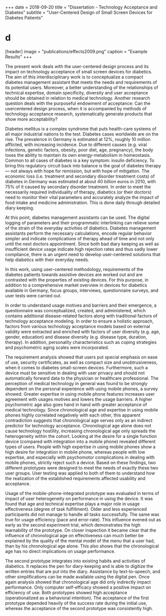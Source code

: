 +++
date = 2018-09-20
title = "Dissertation - Technology Acceptance and Diabetes"
subtitle = "User-Centered Design of Small Screen Devices for Diabetes Patients"
# d
[header]
image = "publications/effects2009.png"
caption = "Example Results"
+++

The present work deals with the user-centered design process and its impact on technology acceptance of small screen devices for diabetics. The aim of this interdisciplinary work is to conceptualize a compact diabetes management assistant that meets the needs and requirements of its potential users. Moreover, a better understanding of the relationships of technical expertise, domain specificity, diversity and user acceptance should be obtained in relation to medical technology. Another research question deals with the purposeful endowment of acceptance: Can the usercentered design process, when it is accompanied by methods of technology acceptance research, systematically generate products that show more acceptability?

Diabetes mellitus is a complex syndrome that puts health-care systems of all major industrial nations to the test. Diabetes cases worldwide are on the rise. The prevalence in Germany is estimated at 12%, roughly 10 million afflicted, with increasing incidence. Due to different causes (e.g. viral infections, genetic factors, obesity, poor diet, age, pregnancy), the body loses the ability to maintain its own energy-metabolism in homeostasis. Common to all cases of diabetes is a key symptom: insulin deficiency. To bring this regulatory circuit back into balance is the goal of diabetes therapy ― not always with hope for remission, but with hope of mitigation. The economic loss (i.e. treatment and secondary disorder treatment costs) of diabetes in Germany was estimated at about 40 billion euros in 2010, with 75% of it caused by secondary disorder treatment. In order to meet the necessarily required individuality of therapy, diabetics (or their doctors) need to monitor their vital parameters and accurately analyze the impact of food intake and medicine administration. This is done daily through detailed diary keeping.

At this point, diabetes management assistants can be used. The digital logging of parameters and their programmatic interlinking can relieve some of the strain of the everyday activities of diabetics. Diabetes management assistants perform the necessary calculations, encode regular behavior simpler and indicate complications of therapy ahead of time and not only until the next doctors appointment. Since both bad diary keeping as well as insufficient device usage indicate high rejection rates and thus sadly lower compliance, there is an urgent need to develop user-centered solutions that help diabetics with their everyday needs.

In this work, using user-centered methodology, requirements of the diabetes patients towards assistive devices are worked out and are contrasted with the properties of existing devices. For this purpose, in addition to a comprehensive market overview in devices for diabetics available in Germany, focus groups, interviews, questionnaire surveys, and user tests were carried out.

In order to understand usage motives and barriers and their emergence, a questionnaire was conceptualized, created, and administered, which contains additional disease-related factors along with traditional factors of technology acceptance modeling. In order to ensure a holistic approach, factors from various technology acceptance models based on external validity were extracted and enriched with factors of user diversity (e.g. age, gender, education) and disease diversity (e.g. disease type, duration, therapy). In addition, personality characteristics such as coping strategies and psychometric aging scales were incorporated.

The requirement analysis showed that users put special emphasis on ease of use, security certificates, as well as compact size and unobtrusiveness, when it comes to diabetes small-screen devices. Furthermore, such a device must be sensitive in dealing with user privacy and should not automatically forward data to the physician or healthcare professional. The perception of medical technology in general was found to be strongly dependent on the personal experience with using mobile phones, a survey showed. Greater expertise in using mobile phone features increases user agreement with usages motives and lowers the usage barriers. A higher psychometric age also goes hand in hand with greater acceptance of medical technology. Since chronological age and expertise in using mobile phones highly correlated negatively with each other, this apparent contradiction suggests that chronological age serves only as an indirect predictor for technology acceptance. Chronological age alone does not cause technology hostility, increasing chronological age only spreads the heterogeneity within the cohort. Looking at the desire for a single function device (compared with integration into a mobile phone) revealed different types of users. People with high expertise in using mobile phones show a high desire for integration in mobile phone, whereas people with low expertise, and especially with psychomotor complications in dealing with mobile phones, strictly reject such a device. Based on these findings, two different prototypes were designed to meet the needs of exactly these two user groups. User testing was applied to both of them to understand how the realization of the established requirements affected usability and acceptance.

Usage of the mobile-phone-integrated prototype was evaluated in terms of impact of user heterogeneity on performance in using the device. It was found that age and technical expertise plays a major role in usage effectiveness (degree of task fulfillment). Older and less experienced participants did not manage to handle all tasks successfully. The same was true for usage efficiency (pace and error-rate). This influence evened out as early as the second experiment trial, which demonstrates the high learnability of the prototype. On closer inspection it became clear that the influence of chronological age on effectiveness can much better be explained by the quality of the mental model of the menu that a user had, than by his chronological age alone. This also shows that the chronological age has no direct implications on usage performance.

The second prototype integrates into existing habits and activities of diabetics. It replaces the pen for diary-keeping and is able to digitize the written entries that are put into the diary. Assistance by text-to-speech, and other simplifications can be made available using the digital pen. Once again analysis showed that chronological age did only indirectly impact performance. Only computer self-efficacy showed a positive impact on efficiency of use. Both prototypes showed high acceptance (operationalized as a behavioral intention). The acceptance of the first prototype depended heavily of the success rate during the initial use, whereas the acceptance of the second prototype was consistently high.